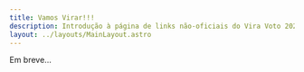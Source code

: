 ```yaml
---
title: Vamos Virar!!!
description: Introdução à página de links não-oficiais do Vira Voto 2022.
layout: ../layouts/MainLayout.astro
---
```


Em breve...
